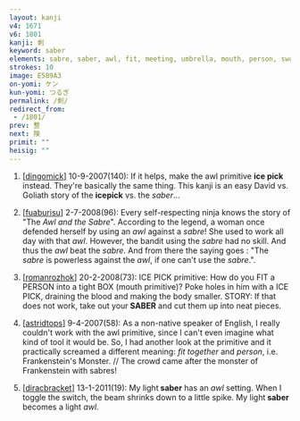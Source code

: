 ```yaml
---
layout: kanji
v4: 1671
v6: 1801
kanji: 剣
keyword: saber
elements: sabre, saber, awl, fit, meeting, umbrella, mouth, person, sword, sabre, saber
strokes: 10
image: E589A3
on-yomi: ケン
kun-yomi: つるぎ
permalink: /剣/
redirect_from:
 - /1801/
prev: 整
next: 険
primit: ""
heisig: ""
---
```


1) [<a href="http://kanji.koohii.com/profile/dingomick">dingomick</a>] 10-9-2007(140): If it helps, make the awl primitive <strong>ice pick</strong> instead. They&#039;re basically the same thing. This kanji is an easy David vs. Goliath story of the <strong>icepick</strong> vs. the <em>saber</em>...

2) [<a href="http://kanji.koohii.com/profile/fuaburisu">fuaburisu</a>] 2-7-2008(96): Every self-respecting ninja knows the story of &quot;The <em>Awl and the Sabre</em>&quot;. According to the legend, a woman once defended herself by using an <em>awl</em> against a <em>sabre</em>! She used to work all day with that <em>awl</em>. However, the bandit using the <em>sabre</em> had no skill. And thus the <em>awl</em> beat the <em>sabre</em>. And from there the saying goes : &quot;The <em>sabre</em> is powerless against the <em>awl</em>, if one can&#039;t use the <em>sabre</em>.&quot;.

3) [<a href="http://kanji.koohii.com/profile/romanrozhok">romanrozhok</a>] 20-2-2008(73): ICE PICK primitive: How do you FIT a PERSON into a tight BOX (mouth primitive)? Poke holes in him with a ICE PICK, draining the blood and making the body smaller. STORY: If that does not work, take out your<strong> SABER</strong> and cut them up into neat pieces.

4) [<a href="http://kanji.koohii.com/profile/astridtops">astridtops</a>] 9-4-2007(58): As a non-native speaker of English, I really couldn&#039;t work with the awl primitive, since I can&#039;t even imagine what kind of tool it would be. So, I had another look at the primitive and it practically screamed a different meaning: <em>fit together</em> and <em>person</em>, i.e. Frankenstein&#039;s Monster. // The crowd came after the monster of Frankenstein with sabres!

5) [<a href="http://kanji.koohii.com/profile/diracbracket">diracbracket</a>] 13-1-2011(19): My light<strong> saber</strong> has an <em>awl</em> setting. When I toggle the switch, the beam shrinks down to a little spike. My light<strong> saber</strong> becomes a light <em>awl</em>.

